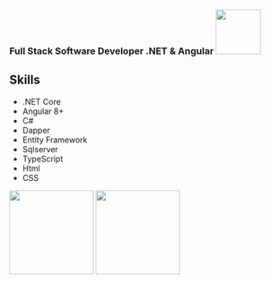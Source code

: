 ### Full Stack Software Developer .NET & Angular <img src="https://user-images.githubusercontent.com/10377511/167936654-6b7f3402-20e4-4f81-a0fe-939c7bff8b5d.gif" width="80" height="80"/>

## Skills    
- .NET Core
- Angular 8+ 
- C#
- Dapper
- Entity Framework
- Sqlserver
- TypeScript 
- Html
- CSS

<div>   
   <img src="https://user-images.githubusercontent.com/10377511/167936654-6b7f3402-20e4-4f81-a0fe-939c7bff8b5d.gif" width="150" height="150"/>
   <img src="https://user-images.githubusercontent.com/10377511/167945496-bdea4469-b617-4ffb-8343-48b853e2887e.gif" width="150" height="150"/>

</div>



<!-- **leoramos182/leoramos182** is a ✨ _special_ ✨ repository because its `README.md` (this file) appears on your GitHub profile.

Here are some ideas to get you started:

- 🔭 I’m currently working on ...
- 🌱 I’m currently learning ...
- 👯 I’m looking to collaborate on ...
- 🤔 I’m looking for help with ...
- 💬 Ask me about ...
- 📫 How to reach me: ...
- 😄 Pronouns: ...
- ⚡ Fun fact: ...
-->
